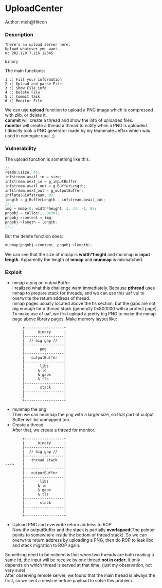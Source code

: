 # UploadCenter  

Author: meh@Hitcon  

### Description  
```
There's an upload server here.
Upload whatever you want.
nc 202.120.7.216 12345

binary
```
The main functions:
```
1 :) Fill your information
2 :) Upload and parse File
3 :) Show File info
4 :) Delete File
5 :) Commit task
6 :) Monitor File
```
We can use **upload** function to upload a PNG image which is compressed with zlib, or delete it.  
**commit** will create a thread and show the info of uploaded files.  
**monitor** will create a thread a thread to notify when a PNG is uploaded.  
I directly took a PNG generator made by my teammate Jeffxx which was used in codegate qual. ;)

### Vulnerability  
The upload function is something like this:
```c
//...
readn(&size, 4);
infstream.avail_in = size;
infstream.next_in = g_inputBuffer;
infstream.avail_out = g_BufferLength;
infstream.next_out = g_outputBuffer;
inflate(&infstream, 0);
length = g_BufferLength - infstream.avail_out;
//...
img = mmap(0, width*height, 3, 34, -1, 0);
pngobj = calloc(1, 0x30);
pngobj->content = img;
pngobj->length = length;
//...
```
But the delete function does:  
```c
munmap(pngobj->content, pngobj->length);
```
We can see that the size of mmap is **width*height** and munmap is **input length**. Apparently the length of **mmap** and **munmap** is mismatched.  

### Exploit  
* mmap a png on outputBuffer  
I realized what this challenge want immediately. Because **pthread** uses mmap to prepare stack for threads, and we can use this uaf vul to overwrite the return address of thread.  
mmap pages usually located above the tls section, but the gaps are not big enough for a thread stack (generally 0x800000 with a protect page).
To make use of uaf, we first upload a pretty big PNG to make the mmap page above library pages. Make memory layout like:  

```
        +------------------+
        |      binary      |
        |------------------|
        |  // big gap //   |
        |------------------|
        |       png        |
        |------------------|
        |   outputBuffer   |
        |------------------|
        |       libs       |
        |      & ld        |
        |      & gaps      |
        |      & tls       |
        |------------------|
        |       stack      |
        |------------------|
        |                  |
        +------------------+
```
* munmap the png  
Then we can munmap the png with a larger size, so that part of output Buffer will be unmapped too.  
* Create a thread  
After that, we create a thread for monitor.  
```
        +------------------+
        |      binary      |
        |------------------|
        |  // big gap //   |
        |------------------|
        |   thread stack   |
--->    |                  |
        |------------------|
        |   outputBuffer   |
        |------------------|
        |       libs       |
        |      & ld        |
        |      & gaps      |
        |      & tls       |
        |------------------|
        |       stack      |
        |------------------|
        |                  |
        +------------------+
```

* Upload PNG and overwrite return address to ROP  
Now the outputBuffer and the stack is partially **overlapped**(The pointer points to somewhere inside the bottom of thread stack). So we can overwrite return address by uploading a PNG, then do ROP to leak libc and stack migration to ROP again.  

Something need to be noticed is that when two threads are both reading a same fd, the input will be receive by one thread **not in order**. It only depends on which thread is served at that time. (just my observation, not very sure)  
After observing remote server, we found that the main thread is always the first, so we sent a newline before payload to solve this problem.    
